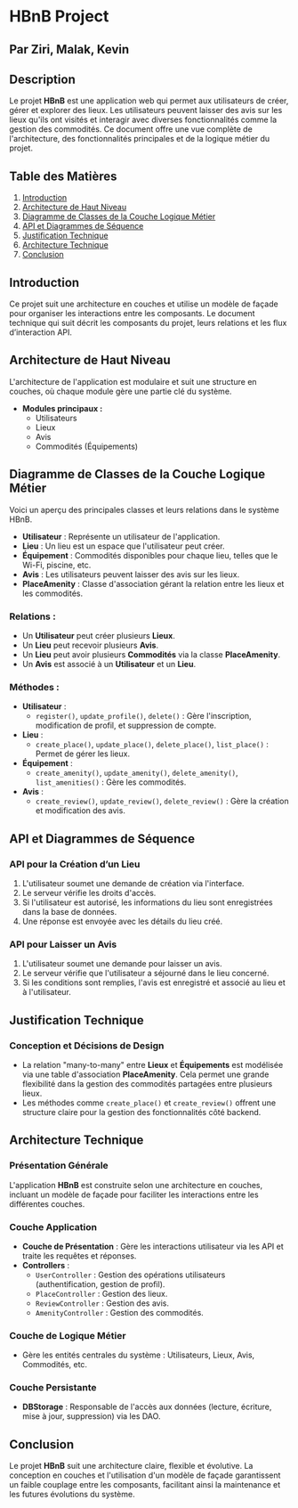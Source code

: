 # HBnB Project

## Par Ziri, Malak, Kevin

## Description

Le projet **HBnB** est une application web qui permet aux utilisateurs de créer, gérer et explorer des lieux. Les utilisateurs peuvent laisser des avis sur les lieux qu'ils ont visités et interagir avec diverses fonctionnalités comme la gestion des commodités. Ce document offre une vue complète de l'architecture, des fonctionnalités principales et de la logique métier du projet.

## Table des Matières

1. [Introduction](#introduction)
2. [Architecture de Haut Niveau](#architecture-de-haut-niveau)
3. [Diagramme de Classes de la Couche Logique Métier](#diagramme-de-classes-de-la-couche-logique-métier)
4. [API et Diagrammes de Séquence](#api-et-diagrammes-de-séquence)
5. [Justification Technique](#justification-technique)
6. [Architecture Technique](#architecture-technique)
7. [Conclusion](#conclusion)

## Introduction

Ce projet suit une architecture en couches et utilise un modèle de façade pour organiser les interactions entre les composants. Le document technique qui suit décrit les composants du projet, leurs relations et les flux d’interaction API.

## Architecture de Haut Niveau

L'architecture de l'application est modulaire et suit une structure en couches, où chaque module gère une partie clé du système.

- **Modules principaux :**
  - Utilisateurs
  - Lieux
  - Avis
  - Commodités (Équipements)

## Diagramme de Classes de la Couche Logique Métier

Voici un aperçu des principales classes et leurs relations dans le système HBnB.

- **Utilisateur** : Représente un utilisateur de l'application.
- **Lieu** : Un lieu est un espace que l'utilisateur peut créer.
- **Équipement** : Commodités disponibles pour chaque lieu, telles que le Wi-Fi, piscine, etc.
- **Avis** : Les utilisateurs peuvent laisser des avis sur les lieux.
- **PlaceAmenity** : Classe d'association gérant la relation entre les lieux et les commodités.

### Relations :

- Un **Utilisateur** peut créer plusieurs **Lieux**.
- Un **Lieu** peut recevoir plusieurs **Avis**.
- Un **Lieu** peut avoir plusieurs **Commodités** via la classe **PlaceAmenity**.
- Un **Avis** est associé à un **Utilisateur** et un **Lieu**.

### Méthodes :

- **Utilisateur** :
  - `register()`, `update_profile()`, `delete()` : Gère l'inscription, modification de profil, et suppression de compte.
- **Lieu** :
  - `create_place()`, `update_place()`, `delete_place()`, `list_place()` : Permet de gérer les lieux.
- **Équipement** :
  - `create_amenity()`, `update_amenity()`, `delete_amenity()`, `list_amenities()` : Gère les commodités.
- **Avis** :
  - `create_review()`, `update_review()`, `delete_review()` : Gère la création et modification des avis.

## API et Diagrammes de Séquence

### API pour la Création d’un Lieu

1. L'utilisateur soumet une demande de création via l'interface.
2. Le serveur vérifie les droits d'accès.
3. Si l'utilisateur est autorisé, les informations du lieu sont enregistrées dans la base de données.
4. Une réponse est envoyée avec les détails du lieu créé.

### API pour Laisser un Avis

1. L'utilisateur soumet une demande pour laisser un avis.
2. Le serveur vérifie que l'utilisateur a séjourné dans le lieu concerné.
3. Si les conditions sont remplies, l'avis est enregistré et associé au lieu et à l'utilisateur.

## Justification Technique

### Conception et Décisions de Design

- La relation "many-to-many" entre **Lieux** et **Équipements** est modélisée via une table d'association **PlaceAmenity**. Cela permet une grande flexibilité dans la gestion des commodités partagées entre plusieurs lieux.
- Les méthodes comme `create_place()` et `create_review()` offrent une structure claire pour la gestion des fonctionnalités côté backend.

## Architecture Technique

### Présentation Générale

L'application **HBnB** est construite selon une architecture en couches, incluant un modèle de façade pour faciliter les interactions entre les différentes couches.

### Couche Application

- **Couche de Présentation** : Gère les interactions utilisateur via les API et traite les requêtes et réponses.
- **Controllers** :
  - `UserController` : Gestion des opérations utilisateurs (authentification, gestion de profil).
  - `PlaceController` : Gestion des lieux.
  - `ReviewController` : Gestion des avis.
  - `AmenityController` : Gestion des commodités.

### Couche de Logique Métier

- Gère les entités centrales du système : Utilisateurs, Lieux, Avis, Commodités, etc.
  
### Couche Persistante

- **DBStorage** : Responsable de l'accès aux données (lecture, écriture, mise à jour, suppression) via les DAO.

## Conclusion

Le projet **HBnB** suit une architecture claire, flexible et évolutive. La conception en couches et l'utilisation d'un modèle de façade garantissent un faible couplage entre les composants, facilitant ainsi la maintenance et les futures évolutions du système.
